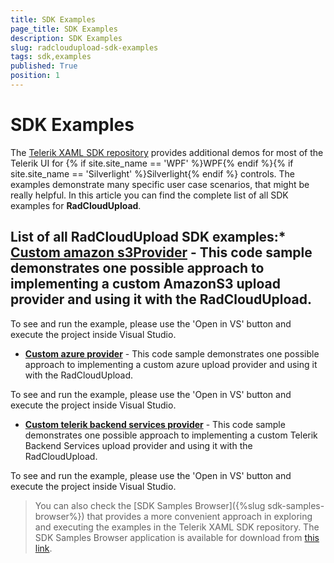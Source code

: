 ```yaml
---
title: SDK Examples
page_title: SDK Examples
description: SDK Examples
slug: radcloudupload-sdk-examples
tags: sdk,examples
published: True
position: 1
---
```


# SDK Examples

The [Telerik XAML SDK repository](https://github.com/telerik/xaml-sdk/tree/master/) provides additional demos for most of the Telerik UI for {% if site.site_name == 'WPF' %}WPF{% endif %}{% if site.site_name == 'Silverlight' %}Silverlight{% endif %} controls. The examples demonstrate many specific user case scenarios, that might be really helpful. In this article you can find the complete list of all SDK examples for __RadCloudUpload__.

## List of all RadCloudUpload SDK examples:* __[Custom amazon s3Provider](https://github.com/telerik/xaml-sdk/tree/master/CloudUpload/CustomAmazonS3Provider)__ - This code sample demonstrates one possible approach to implementing a custom AmazonS3 upload provider and using it with the RadCloudUpload.

To see and run the example, please use the 'Open in VS' button and execute the project inside Visual Studio.
* __[Custom azure provider](https://github.com/telerik/xaml-sdk/tree/master/CloudUpload/CustomAzureProvider)__ - This code sample demonstrates one possible approach to implementing a custom azure upload provider and using it with the RadCloudUpload.

To see and run the example, please use the 'Open in VS' button and execute the project inside Visual Studio.
* __[Custom telerik backend services provider](https://github.com/telerik/xaml-sdk/tree/master/CloudUpload/CustomTelerikBackendServicesProvider)__ - This code sample demonstrates one possible approach to implementing a custom Telerik Backend Services upload provider and using it with the RadCloudUpload.

To see and run the example, please use the 'Open in VS' button and execute the project inside Visual Studio.


>You can also check the [SDK Samples Browser]({%slug sdk-samples-browser%}) that provides a more convenient approach in exploring and executing the examples in the Telerik XAML SDK repository. The SDK Samples Browser application is available for download from [this link](http://demos.telerik.com/xaml-sdkbrowser/).
